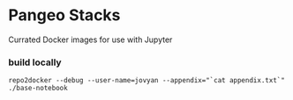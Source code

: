 Pangeo Stacks
=============

Currated Docker images for use with Jupyter

### build locally
```
repo2docker --debug --user-name=jovyan --appendix="`cat appendix.txt`" ./base-notebook
```
